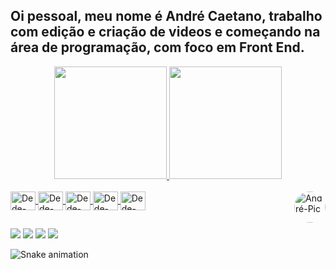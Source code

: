 ## Oi pessoal, meu nome é André Caetano, trabalho com edição e criação de videos e começando na área de programação, com foco em Front End.
<div align="center">
  <a href="https://github.com/dedepassas">
  <img height="180em" src="https://github-readme-stats.vercel.app/api?username=dedepassas&show_icons=true&theme=tokyonight&include_all_commits=true&count_private=true"/>
  <img height="180em" src="https://github-readme-stats.vercel.app/api/top-langs/?username=dedepassas&layout=compact&langs_count=7&theme=tokyonight"/>
</div>
       
  
<div style="display: inline_block"><br>
  <img align="center" alt="Dede-Premiere" height="30" width="40" src="https://cdn.jsdelivr.net/gh/devicons/devicon/icons/git/git-original.svg">
  <img align="center" alt="Dede-Premiere" height="30" width="40" src="https://cdn.jsdelivr.net/gh/devicons/devicon/icons/css3/css3-original.svg">
  <img align="center" alt="Dede-Premiere" height="30" width="40" src="https://cdn.jsdelivr.net/gh/devicons/devicon/icons/premierepro/premierepro-original.svg">
  <img align="center" alt="Dede-Premiere" height="30" width="40" src="https://cdn.jsdelivr.net/gh/devicons/devicon/icons/photoshop/photoshop-plain.svg">
  <img align="center" alt="Dede-After" height="30" width="40" src="https://cdn.jsdelivr.net/gh/devicons/devicon/icons/aftereffects/aftereffects-original.svg">
  <img align="right" alt="André-Pic" height="50" style="border-radius:50px;" src="https://cdn.discordapp.com/attachments/776942293440659481/1022258419119443998/foto-gif">            
</div>
  
##
  
<div>
  <a href="https://instagram.com/dedcaetano" target="_blank"><img src="https://img.shields.io/badge/-Instagram-%23E4405F?style=for-the-badge&logo=instagram&logoColor=white" target="_blank"></a>
 <a href="https://facebook.com/andrecaetano.work" target="_blank"><img src="https://img.shields.io/badge/Facebook-1877F2?style=for-the-badge&logo=facebook&logoColor=white" target="_blank"></a> 
  <a href="mailto:andrecaetano.work@gmail.com"><img src="https://img.shields.io/badge/-Gmail-%23333?style=for-the-badge&logo=gmail&logoColor=white" target="_blank"></a>
  <a href="https://www.linkedin.com/in/andrecaetanopub" target="_blank"><img src="https://img.shields.io/badge/-LinkedIn-%230077B5?style=for-the-badge&logo=linkedin&logoColor=white" target="_blank"></a>
  
  ![Snake animation](https://github.com/dedepassas/dedepassas/blob/output/github-contribution-grid-snake.svg)
  
</div>
